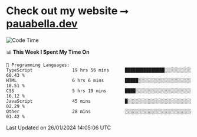 # Check out my website ⭢ [pauabella.dev](https://pauabella.dev)

<!--START_SECTION:waka-->
![Code Time](http://img.shields.io/badge/Code%20Time-2%2C909%20hrs%2036%20mins-blue)

📊 **This Week I Spent My Time On** 

```text
💬 Programming Languages: 
TypeScript               19 hrs 56 mins      ███████████████░░░░░░░░░░   60.43 % 
HTML                     6 hrs 6 mins        █████░░░░░░░░░░░░░░░░░░░░   18.51 % 
CSS                      5 hrs 19 mins       ████░░░░░░░░░░░░░░░░░░░░░   16.12 % 
JavaScript               45 mins             █░░░░░░░░░░░░░░░░░░░░░░░░   02.29 % 
Other                    28 mins             ░░░░░░░░░░░░░░░░░░░░░░░░░   01.42 % 
```


 Last Updated on 26/01/2024 14:05:06 UTC
<!--END_SECTION:waka-->
